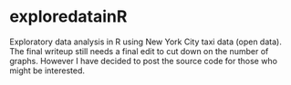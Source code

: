 # exploredatainR
Exploratory data analysis in R using New York City taxi data (open data).
The final writeup still needs a final edit to cut down on the number of graphs. However I have decided to post the source code for those who might be interested.
